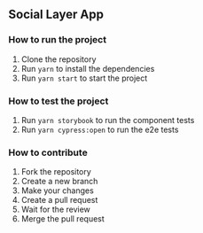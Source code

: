 ## Social Layer App

### How to run the project
1. Clone the repository
2. Run `yarn` to install the dependencies
3. Run `yarn start` to start the project

### How to test the project
1. Run `yarn storybook` to run the component tests
2. Run `yarn cypress:open` to run the e2e tests

### How to contribute
1. Fork the repository
2. Create a new branch
3. Make your changes
4. Create a pull request
5. Wait for the review
6. Merge the pull request
